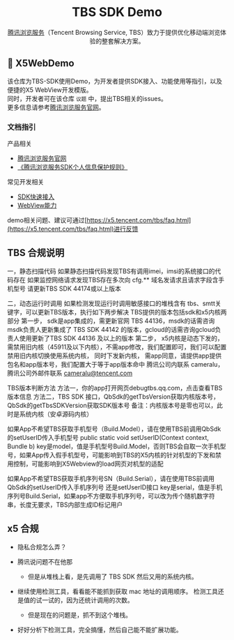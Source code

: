 <h1 align="center">TBS SDK Demo</h1>

<p align="center">
<a href="https://x5.tencent.com/">腾讯浏览服务</a>（Tencent Browsing Service, TBS）致力于提供优化移动端浏览体验的整套解决方案。
</p>

## 🌟 X5WebDemo

该仓库为TBS-SDK使用Demo，为开发者提供SDK接入、功能使用等指引，以及便捷的X5 WebView开发模版。  
同时，开发者可在该仓库 `议题` 中，提出TBS相关的issues。  
更多信息请参考[腾讯浏览服务官网](https://x5.tencent.com/)。

### 文档指引

产品相关
- [腾讯浏览服务官网](https://x5.tencent.com/)
- [《腾讯浏览服务SDK个人信息保护规则》](https://x5.tencent.com/docs/privacy.html)

常见开发相关
- [SDK快速接入](https://x5.tencent.com/docs/access.html)
- [WebView能力](https://docs.qq.com/doc/DSndPaG5SSkdDUmxZ)

demo相关问题、建议可通过[https://x5.tencent.com/tbs/faq.html](https://x5.tencent.com/tbs/faq.html)进行反馈

## TBS 合规说明

一，静态扫描代码
如果静态扫描代码发现TBS有调用imei，imsi的系统接口的代码存在
如果监控网络请求发现TBS存在多次向 cfg.** 域名发请求且请求字段含手机型号
请更新TBS SDK 44174或以上版本

二，动态运行时调用
如果检测发现运行时调用敏感接口的堆栈含有 tbs、smtt关键字，可以更新TBS版本，执行如下两步解决
TBS提供的版本包括sdk和x5内核两部分
第一步， sdk是app集成的，需更新官网 TBS 44136，msdk的话需咨询msdk负责人更新集成了 TBS SDK 44142 的版本，gcloud的话需咨询gcloud负责人使用更新了TBS SDK 44136 及以上的版本
第二步， x5内核是动态下发的，需禁用旧内核（45911及以下内核），不需app修改，我们配置即可，我们可以配置禁用旧内核切换使用系统内核， 同时下发新内核， 需app同意，请提供app提供包名和app版本号，我们配置大于等于app版本命中
腾讯公司内联系 cameralu，腾讯公司外邮件联系 cameralu@tencent.com

TBS版本判断方法
方法一，你的app打开网页debugtbs.qq.com，点击查看TBS版本信息
方法二，TBS SDK 接口，QbSdk的getTbsVersion获取内核版本号，QbSdk的getTbsSDKVersion获取SDK版本号
备注：内核版本号是零也可以，此时是系统内核（安卓源码内核）


如果App不希望TBS获取手机型号（Build.Model），请在使用TBS前调用QbSdk的setUserID传入手机型号
public static void setUserID(Context context, Bundle b)
key是model，值是手机型号Build.Model，否则TBS会自取一次手机型号，如果App传入假手机型号，可能影响到TBS的X5内核的针对机型的下发和禁用控制，可能影响到X5Webview的load网页对机型的适配

如果App不希望TBS获取手机序列号SN（Build.Serial），请在使用TBS前调用QbSdk的setUserID传入手机序列号
还是setUserID接口
key是serial，值是手机序列号Build.Serial，如果app不方便取手机序列号，可以改为传个随机数字符串，长度无要求，TBS内部生成ID标记用户


## x5 合规
* 隐私合规怎么弄？
* 腾讯说问题不在他那
  * 但是从堆栈上看，是先调用了 TBS SDK 然后又用的系统内核。

* 继续使用检测工具，看看能不能抓到获取 mac 地址的调用顺序。  检测工具还是值的试一试的，因为还统计调用的次数。
  * 但是现在的问题是，抓不到这个堆栈。
* 好好分析下检测工具，完全搞懂，然后自己能不能扩展功能。

